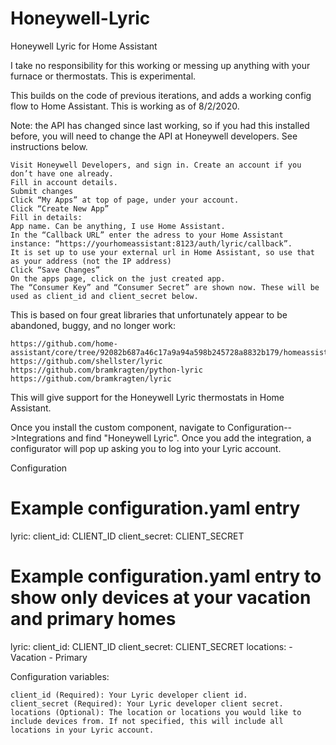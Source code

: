 # Honeywell-Lyric
Honeywell Lyric for Home Assistant

I take no responsibility for this working or messing up anything with your furnace or thermostats. This is experimental.

This builds on the code of previous iterations, and adds a working config flow to Home Assistant. This is working as of 8/2/2020.

Note: the API has changed since last working, so if you had this installed before, you will need to change the API at Honeywell developers. See instructions below.


    Visit Honeywell Developers, and sign in. Create an account if you don’t have one already.
    Fill in account details.
    Submit changes
    Click “My Apps” at top of page, under your account.
    Click “Create New App”
    Fill in details:
    App name. Can be anything, I use Home Assistant.
    In the “Callback URL” enter the adress to your Home Assistant instance: “https://yourhomeassistant:8123/auth/lyric/callback”. 
    It is set up to use your external url in Home Assistant, so use that as your address (not the IP address)
    Click “Save Changes”
    On the apps page, click on the just created app.
    The “Consumer Key” and “Consumer Secret” are shown now. These will be used as client_id and client_secret below.


This is based on four great libraries that unfortunately appear to be abandoned, buggy, and no longer work:

    https://github.com/home-assistant/core/tree/92082b687a46c17a9a94a598b245728a8832b179/homeassistant/components/lyric
    https://github.com/shellster/lyric
    https://github.com/bramkragten/python-lyric
    https://github.com/bramkragten/lyric

This will give support for the Honeywell Lyric thermostats in Home Assistant.

Once you install the custom component, navigate to Configuration-->Integrations and find "Honeywell Lyric". Once you add the integration, a configurator will pop up asking you to log into your Lyric account.

Configuration

# Example configuration.yaml entry
lyric:
  client_id: CLIENT_ID
  client_secret: CLIENT_SECRET

# Example configuration.yaml entry to show only devices at your vacation and primary homes
lyric:
  client_id: CLIENT_ID
  client_secret: CLIENT_SECRET
  locations:
    - Vacation
    - Primary

Configuration variables:

    client_id (Required): Your Lyric developer client id.
    client_secret (Required): Your Lyric developer client secret.
    locations (Optional): The location or locations you would like to include devices from. If not specified, this will include all locations in your Lyric account.

